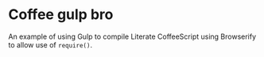 # Coffee gulp bro

An example of using Gulp to compile Literate CoffeeScript using
Browserify to allow use of `require()`.
